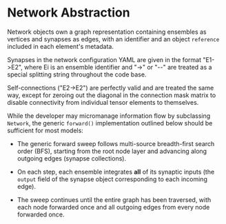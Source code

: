 # Network Abstraction

Network objects own a graph representation containing ensembles as vertices and synapses as edges, with an
identifier and an object `reference` included in each element's metadata.

Synapses in the network configuration YAML are given in the format "E1->E2", where Ei is an ensemble identifier and
"->" or "--" are treated as a special splitting string throughout the code base.

Self-connections ("E2->E2") are perfectly
valid and are treated the same way, except for zeroing out the diagonal in the connection mask matrix to disable
connectivity from individual tensor elements to themselves.

While the developer may micromanage information flow by subclassing `Network`, the generic
`forward()` implementation outlined below should be sufficient for most models:

* The generic forward sweep follows multi-source breadth-first search order (BFS), starting from the root node layer
and advancing along outgoing edges (synapse collections).


* On each step, each ensemble integrates <b>all</b> of its synaptic inputs (the `output` field of the synapse object
corresponding to each incoming edge).


* The sweep continues until the entire graph has been traversed, with each node forwarded once and all outgoing
edges from every node forwarded once.
